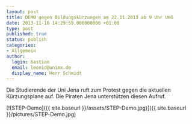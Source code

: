 ```yaml
---
layout: post
title: DEMO gegen Bildungskürzungen am 22.11.2013 ab 9 Uhr UHG
date: 2013-11-16 14:29:59.000000000 +01:00
type: post
published: true
status: publish
categories:
- Allgemein
author:
  login: bastian
  email: leonid@unimx.de
  display_name: Herr Schmidt
---
```

Die Studierende der Uni Jena ruft zum Protest gegen die aktuellen Kürzungsplane auf. Die Piraten Jena unterstützen diesen Aufruf. 

[![STEP-Demo]({{ site.baseurl }}/assets/STEP-Demo.jpg)]({{ site.baseurl }}/pictures/STEP-Demo.jpg)
